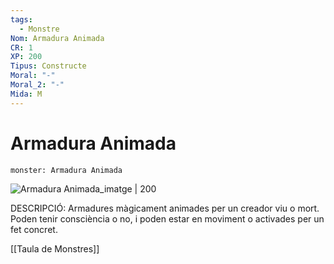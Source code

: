 ```yaml
---
tags:
  - Monstre
Nom: Armadura Animada
CR: 1
XP: 200
Tipus: Constructe
Moral: "-"
Moral_2: "-"
Mida: M
---
```

# Armadura Animada

```statblock
monster: Armadura Animada
```

![Armadura Animada_imatge | 200](https://2.bp.blogspot.com/-T5P-iwrbegY/VgxH90NnEOI/AAAAAAAAIG0/HHGRY3iL2bE/s320/animatedArmor.jpg)

DESCRIPCIÓ: 
Armadures màgicament animades per un creador viu o mort. Poden tenir consciència o no, i poden estar en moviment o activades per un fet concret.

[[Taula de Monstres]]


